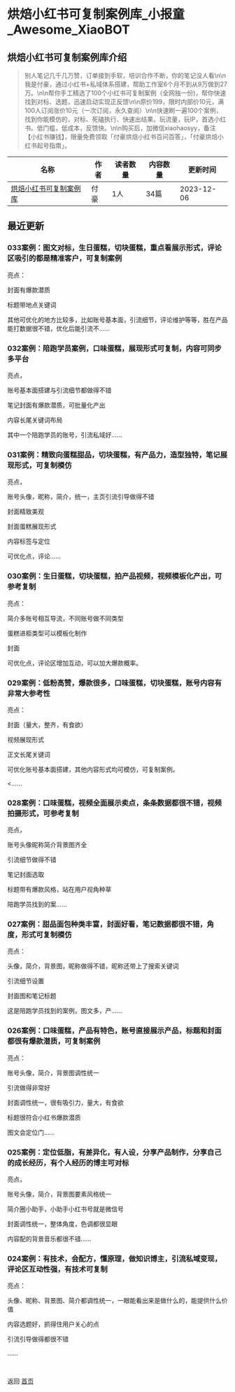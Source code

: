 # 烘焙小红书可复制案例库_小报童_Awesome_XiaoBOT

## 烘焙小红书可复制案例库介绍
> 别人笔记几千几万赞，订单接到手软，培训合作不断，你的笔记没人看\n\n我是付豪，通过小红书+私域体系搭建，帮助工作室6个月不到从9万做到27万。\n\n帮你手工精选了100个小红书可复制案例（全网独一份)，帮你快速找到对标、选题，迅速启动实现正反馈\n\n原价199，限时内部价10元，满100人订阅涨价10元（一次订阅，永久查阅）\n\n快速刷一遍100个案例，找到你能模仿的，对标、死磕执行、快速出结果。玩流量，玩IP，首选小红书。低门槛，低成本，反馈快。\n\n购买后，加微信xiaohaosyy，备注【小红书赚钱】，限量免费领取「付豪烘焙小红书百问百答」，「付豪烘焙小红书起号指南」。  
  


|名称|作者|读者数量|内容数量|更新时间|
|---|---|---|---|---|
|[烘焙小红书可复制案例库](https://xiaobot.net/p/hbxhs?refer=0b133df9-27dc-423b-8101-639049001c13)|付豪|1人|34篇|2023-12-06|

## 最近更新
### 033案例：图文对标，生日蛋糕，切块蛋糕，重点看展示形式，评论区吸引的都是精准客户，可复制案例

亮点：

封面有爆款潜质

标题带地点关键词

其他可优化的地方比较多，比如账号基本面，引流细节，评论维护等等，胜在产品能打数据很不错，优化后能引流不......

### 032案例：陪跑学员案例，口味蛋糕，展现形式可复制，内容可同步多平台

亮点，

账号基本面搭建与引流细节都做得不错

笔记封面有爆款潜质，可批量化产出

内容长尾关键词布局

其中一个陪跑学员的账号，引流私域好......

### 031案例：精致向蛋糕甜品，切块蛋糕，有产品力，造型独特，笔记展现形式，可复制模仿

亮点，

账号头像，昵称，简介，统一，主页引流引导做得不错

封面精致美观

封面蛋糕展现形式

内容标签与定位

可优化点，评论......

### 030案例：生日蛋糕，切块蛋糕，拍产品视频，视频模板化产出，可参考复制

亮点：

简介多账号相互导流，不同账号做不同类型

蛋糕进柜类型可以模板化制作

封面

可优化点，评论区增加互动，可以加大爆款概率。

### 029案例：低粉高赞，爆款很多，口味蛋糕，切块蛋糕，账号内容有非常大参考性

亮点：

封面（量大，整齐，有食欲）

视频展现形式

正文长尾关键词

可优化账号基本面搭建，其他内容形式均可模仿，可复制案例。

<......

### 028案例：口味蛋糕，视频全面展示卖点，条条数据都很不错，视频拍摄形式，可参考复制

亮点，

账号头像昵称简介背景图齐全

引流细节做得不错

笔记封面选取

标题带有爆款风格，站在用户视角种草

陪跑学员找到的案......

### 027案例：甜品面包种类丰富，封面好看，笔记数据都很不错，角度，形式可复制模仿

亮点：

头像，简介，背景图，昵称做得不错，昵称还带上了搜索关键词

引流细节设置

封面图和笔记标题

这是陪跑学员找到的案例，图文多，产......

### 026案例：口味蛋糕，产品有特色，账号直接展示产品，标题和封面都很有爆款潜质，可复制案例

亮点：

账号头像，简介，背景图调性统一

引流做得非常好

封面调性统一，很有吸引力，量大，有食欲

标题很符合小红书爆款潜质

图文会定位门......

### 025案例：定位低脂，有差异化，有人设，分享产品制作，分享自己的成长经历，有个人经历的博主可对标

亮点，

账号头像，简介，背景图要素风格统一

简介圈小助手，小助手小红书号就是微信号

封面调性统一，整体角度，色调都很显眼

内容配的背景音乐都很不错......

### 024案例：有技术，会配方，懂原理，做知识博主，引流私域变现，评论区互动性强，有技术可复制

亮点：

头像、昵称、背景图、简介都调性统一，一眼能看出来是做什么的，能提供什么价值

内容选题好，抓得住用户关心的点

引流引导做得都很不错

......


<a href="https://github.com/Reno9527/awesome-xiaobot" style="color: white; text-decoration: none;">awesome-xiaobot</a>

返回 [首页](../README.md)
